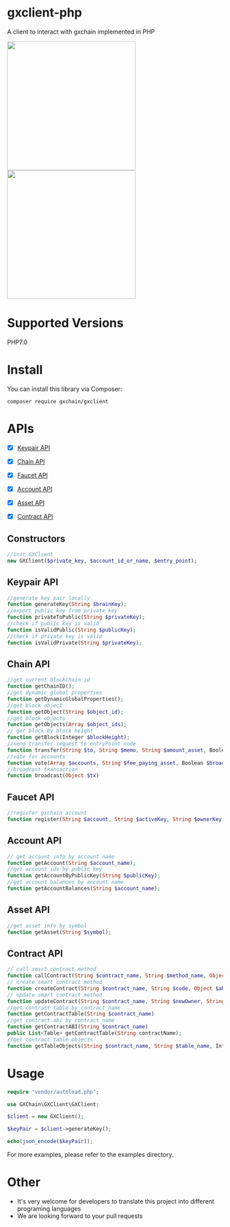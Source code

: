 # gxclient-php
A client to interact with gxchain implemented in PHP
<p>
 <a href='javascript:;'>
   <img width="300px" src='https://raw.githubusercontent.com/gxchain/gxips/master/assets/images/task-gxclient.png'/>
 </a>
 <a href='javascript:;'>
   <img width="300px" src='https://raw.githubusercontent.com/gxchain/gxips/master/assets/images/task-gxclient-en.png'/>
 </a>
</p> 

# Supported Versions
PHP7.0

# Install

You can install this library via Composer:

```
composer require gxchain/gxclient
```
# APIs
- [x] [Keypair API](#keypair-api)
- [x] [Chain API](#chain-api)
- [x] [Faucet API](#faucet-api)
- [x] [Account API](#account-api)
- [x] [Asset API](#asset-api)
- [x] [Contract API](#contract-api)


## Constructors

``` php
//init GXClient
new GXClient($private_key, $account_id_or_name, $entry_point);
```

## Keypair API

``` php
//generate key pair locally
function generateKey(String $brainKey);
//export public key from private key
function privateToPublic(String $privateKey);
//check if public key is valid
function isValidPublic(String $publicKey);
//check if private key is valid
function isValidPrivate(String $privateKey);
```

## Chain API

``` php
//get current blockchain id
function getChainID();
//get dynamic global properties 
function getDynamicGlobalProperties();
//get block object
function getObject(String $object_id);
//get block objects
function getObjects(Array $object_ids);
// get block by block height
function getBlock(Integer $blockHeight);
//send transfer request to entryPoint node
function transfer(String $to, String $memo, String $amount_asset, Boolean $broadcast, String $fee_paying_asset);
//vote for accounts
function vote(Array $accounts, String $fee_paying_asset, Boolean $broadcast);
//broadcast transaction
function broadcast(Object $tx)
```

## Faucet API

``` php
//register gxchain account
function register(String $account, String $activeKey, String $ownerKey, String $memoKey, String $faucet);
```
## Account API

``` php
// get account info by account name
function getAccount(String $account_name);
//get account_ids by public key
function getAccountByPublicKey(String $publicKey);
//get account balances by account name
function getAccountBalances(String $account_name);
```

## Asset API

``` php
//get asset info by symbol
function getAsset(String $symbol);
```

## Contract API

``` php
// call smart contract method
function callContract(String $contract_name, String $method_name, Object $params, String $amount_asset, Boolean $broadcast, String $fee_paying_asset);
// create smart contract method
function createContract(String $contract_name, String $code, Object $abi, String $vm_type, String $vm_version, Boolean $broadcast, String $fee_paying_asset);
// update smart contract method
function updateContract(String $contract_name, String $newOwner, String $code, Object $abi, Boolean $broadcast, String $fee_paying_asset);
//get contract table by contract_name
function getContractTable(String $contract_name) 
//get contract abi by contract_name
function getContractABI(String $contract_name) 
public List<Table> getContractTable(String contractName);
//get contract table objects
function getTableObjects(String $contract_name, String $table_name, Integer $start, Integer $limit) 
```

# Usage

```php
require "vendor/autoload.php";

use GXChain\GXClient\GXClient;

$client = new GXClient();

$keyPair = $client->generateKey();

echo(json_encode($keyPair));
```

For more examples, please refer to the examples directory.

# Other

- It's very welcome for developers to translate this project into different programing languages
- We are looking forward to your pull requests
